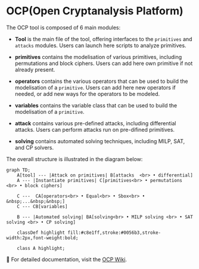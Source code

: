 # OCP(Open Cryptanalysis Platform)

The OCP tool is composed of 6 main modules:

- **Tool** is the main file of the tool, offering interfaces to the `primitives` and `attacks` modules. Users can launch here scripts to analyze primitives. 

- **primitives** contains the modelisation of various primitives, including permutations and block ciphers. Users can add here own primitive if not already present.

- **operators** contains the various operators that can be used to build the modelisation of a `primitive`. Users can add here new operators if needed, or add new ways for the operators to be modeled. 
   
- **variables** contains the variable class that can be used to build the modelisation of a `primitive`.

- **attack** contains various pre-defined attacks, including differential attacks. Users can perform attacks run on pre-difined primitives.

- **solving** contains automated solving techniques, including MILP, SAT, and CP solvers.

The overall structure is illustrated in the diagram below:
```mermaid
graph TD;
    A[tool] --- |Attack on primitives| B[attacks  <br> • differential]
    A --- |Instantiate primitives| C[primitives<br> • permutations <br> • block ciphers]

    C ---  CA[operators<br> • Equal<br> • Sbox<br> • &nbsp;...&nbsp;&nbsp;]
    C --- CB[variables]

    B --- |Automated solving| BA[solving<br> • MILP solving <br> • SAT solving <br> • CP solving]

    classDef highlight fill:#c8e1ff,stroke:#0056b3,stroke-width:2px,font-weight:bold;
    
    class A highlight;
```

📖 For detailed documentation, visit the [OCP Wiki](https://github.com/Open-CP/OCP/wiki).  




